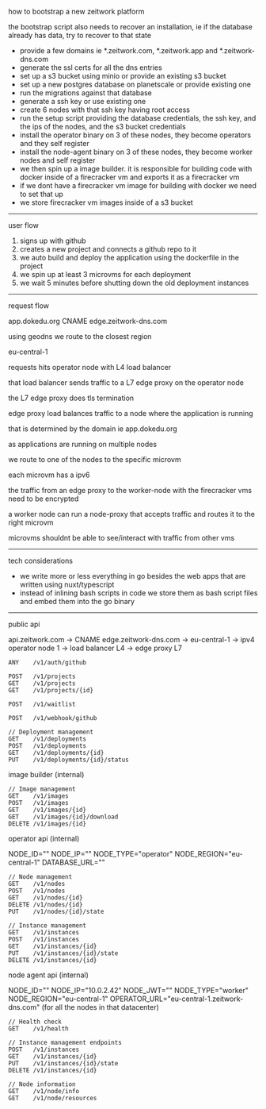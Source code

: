 how to bootstrap a new zeitwork platform

the bootstrap script also needs to recover an installation, ie if the database already has data, try to recover to that state

- provide a few domains ie \*.zeitwork.com, \*.zeitwork.app and \*.zeitwork-dns.com
- generate the ssl certs for all the dns entries
- set up a s3 bucket using minio or provide an existing s3 bucket
- set up a new postgres database on planetscale or provide existing one
- run the migrations against that database
- generate a ssh key or use existing one
- create 6 nodes with that ssh key having root access
- run the setup script providing the database credentials, the ssh key, and the ips of the nodes, and the s3 bucket credentials
- install the operator binary on 3 of these nodes, they become operators and they self register
- install the node-agent binary on 3 of these nodes, they become worker nodes and self register
- we then spin up a image builder. it is responsible for building code with docker inside of a firecracker vm and exports it as a firecracker vm
- if we dont have a firecracker vm image for building with docker we need to set that up
- we store firecracker vm images inside of a s3 bucket

---

user flow

1. signs up with github
2. creates a new project and connects a github repo to it
3. we auto build and deploy the application using the dockerfile in the project
4. we spin up at least 3 microvms for each deployment
5. we wait 5 minutes before shutting down the old deployment instances

---

request flow

app.dokedu.org CNAME edge.zeitwork-dns.com

using geodns we route to the closest region

eu-central-1

requests hits operator node with L4 load balancer

that load balancer sends traffic to a L7 edge proxy on the operator node

the L7 edge proxy does tls termination

edge proxy load balances traffic to a node where the application is running

that is determined by the domain ie app.dokedu.org

as applications are running on multiple nodes

we route to one of the nodes to the specific microvm

each microvm has a ipv6

the traffic from an edge proxy to the worker-node with the firecracker vms need to be encrypted

a worker node can run a node-proxy that accepts traffic and routes it to the right microvm

microvms shouldnt be able to see/interact with traffic from other vms

---

tech considerations

- we write more or less everything in go besides the web apps that are written using nuxt/typescript
- instead of inlining bash scripts in code we store them as bash script files and embed them into the go binary

---

public api

api.zeitwork.com -> CNAME edge.zeitwork-dns.com -> eu-central-1 -> ipv4 operator node 1 -> load balancer L4 -> edge proxy L7

```
ANY    /v1/auth/github

POST   /v1/projects
GET    /v1/projects
GET    /v1/projects/{id}

POST   /v1/waitlist

POST   /v1/webhook/github

// Deployment management
GET    /v1/deployments
POST   /v1/deployments
GET    /v1/deployments/{id}
PUT    /v1/deployments/{id}/status
```

image builder (internal)

```
// Image management
GET    /v1/images
POST   /v1/images
GET    /v1/images/{id}
GET    /v1/images/{id}/download
DELETE /v1/images/{id}
```

operator api (internal)

NODE_ID=""
NODE_IP=""
NODE_TYPE="operator"
NODE_REGION="eu-central-1"
DATABASE_URL=""

```
// Node management
GET    /v1/nodes
POST   /v1/nodes
GET    /v1/nodes/{id}
DELETE /v1/nodes/{id}
PUT    /v1/nodes/{id}/state

// Instance management
GET    /v1/instances
POST   /v1/instances
GET    /v1/instances/{id}
PUT    /v1/instances/{id}/state
DELETE /v1/instances/{id}
```

node agent api (internal)

NODE_ID=""
NODE_IP="10.0.2.42"
NODE_JWT=""
NODE_TYPE="worker"
NODE_REGION="eu-central-1"
OPERATOR_URL="eu-central-1.zeitwork-dns.com" (for all the nodes in that datacenter)

```
// Health check
GET    /v1/health

// Instance management endpoints
POST   /v1/instances
GET    /v1/instances/{id}
PUT    /v1/instances/{id}/state
DELETE /v1/instances/{id}

// Node information
GET    /v1/node/info
GET    /v1/node/resources
```
